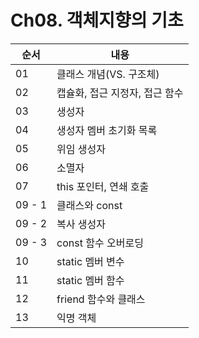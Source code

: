 # Ch08. 객체지향의 기초
| **순서** | **내용** |
|--|--|
| 01 | 클래스 개념(VS. 구조체)  |
| 02 | 캡슐화, 접근 지정자, 접근 함수 |
| 03 | 생성자 |
| 04 | 생성자 멤버 초기화 목록 |
| 05 | 위임 생성자 |
| 06 | 소멸자 |
| 07 | this 포인터, 연쇄 호출 |
| 09 - 1 | 클래스와 const |
| 09 - 2| 복사 생성자 |
| 09 - 3| const 함수 오버로딩 |
| 10| static 멤버 변수 |
| 11| static 멤버 함수 |
| 12| friend 함수와 클래스 |
| 13| 익명 객체 |
